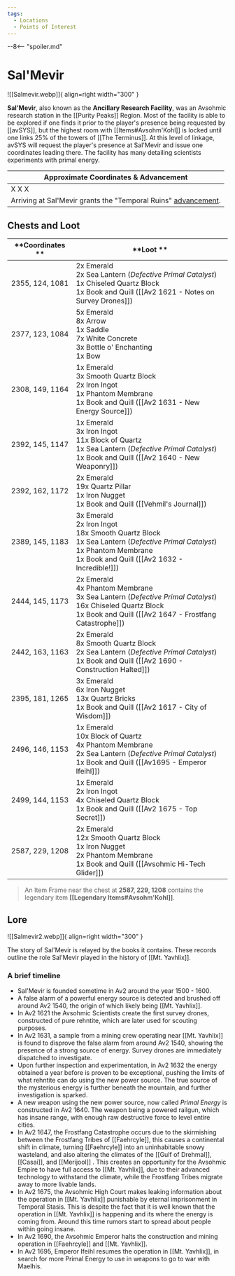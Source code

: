 ```yaml
---
tags:
  - Locations
  - Points of Interest
---
```


--8<-- "spoiler.md"

# Sal'Mevir

![[Salmevir.webp]]{ align=right width="300" }

**Sal'Mevir**, also known as the **Ancillary Research Facility**, was an Avsohmic research station in the [[Purity Peaks]] Region. Most of the facility is able to be explored if one finds it prior to the player's presence being requested by [[avSYS]], but the highest room with [[Items#Avsohm'Kohl]] is locked until one links 25% of the towers of [[The Terminus]]. At this level of linkage, avSYS will request the player's presence at Sal'Mevir and issue one coordinates leading there. The facility has many detailing scientists experiments with primal energy.

| Approximate Coordinates & Advancement                                                                                               |
| ----------------------------------------------------------------------------------------------------------------------------------- |
| X X X                                                                                                                               |
| Arriving at Sal'Mevir grants the "Temporal Ruins" [advancement](/Advancements). |

## Chests and Loot

| **Coordinates ** | **Loot **                                                                                                                                                                      |
| :--------------: | ------------------------------------------------------------------------------------------------------------------------------------------------------------------------------ |
| 2355, 124, 1081  | 2x Emerald <br>2x Sea Lantern (*Defective Primal Catalyst*) <br>1x Chiseled Quartz Block <br>1x Book and Quill ([[Av2 1621 - Notes on Survey Drones]])                               |
| 2377, 123, 1084  | 5x Emerald <br>8x Arrow <br>1x Saddle <br>7x White Concrete <br>3x Bottle o' Enchanting <br>1x Bow                                                                             |
| 2308, 149, 1164  | 1x Emerald <br>3x Smooth Quartz Block <br>2x Iron Ingot <br>1x Phantom Membrane <br>1x Book and Quill ([[Av2 1631 - New Energy Source]])                                          |
| 2392, 145, 1147  | 1x Emerald <br>3x Iron Ingot <br>11x Block of Quartz <br>1x Sea Lantern (*Defective Primal Catalyst*) <br>1x Book and Quill ([[Av2 1640 - New Weaponry]])                            |
| 2392, 162, 1172  | 2x Emerald <br>19x Quartz Pillar <br>1x Iron Nugget <br>1x Book and Quill ([[Vehmil's Journal]])                                                                                   |
| 2389, 145, 1183  | 3x Emerald <br>2x Iron Ingot <br>18x Smooth Quartz Block <br>1x Sea Lantern (*Defective Primal Catalyst*) <br>1x Phantom Membrane <br>1x Book and Quill ([[Av2 1632 - Incredible!]]) |
| 2444, 145, 1173  | 2x Emerald <br>4x Phantom Membrane <br>3x Sea Lantern (*Defective Primal Catalyst*) <br>16x Chiseled Quartz Block <br>1x Book and Quill ([[Av2 1647 - Frostfang Catastrophe]])       |
| 2442, 163, 1163  | 2x Emerald <br>8x Smooth Quartz Block <br>2x Sea Lantern (*Defective Primal Catalyst*) <br>1x Book and Quill ([[Av2 1690 - Construction Halted]])                                    |
| 2395, 181, 1265  | 3x Emerald <br>6x Iron Nugget <br>13x Quartz Bricks <br>1x Book and Quill ([[Av2 1617 - City of Wisdom]])                                                                          |
| 2496, 146, 1153  | 1x Emerald <br>10x Block of Quartz <br>4x Phantom Membrane <br>2x Sea Lantern (*Defective Primal Catalyst*) <br>1x Book and Quill ([[Av1695 - Emperor Ifeihl]])                      |
| 2499, 144, 1153  | 1x Emerald <br>2x Iron Ingot <br>4x Chiseled Quartz Block <br>1x Book and Quill ([[Av2 1675 - Top Secret]])                                                                        |
| 2587, 229, 1208  | 2x Emerald <br>12x Smooth Quartz Block <br>1x Iron Nugget <br>2x Phantom Membrane <br>1x Book and Quill ([[Avsohmic Hi-Tech Glider]])                                              |

> An Item Frame near the chest at **2587, 229, 1208** contains the legendary item **[[Legendary Items#Avsohm'Kohl]]**.

## Lore

![[Salmevir2.webp]]{ align=right width="300" }

The story of Sal'Mevir is relayed by the books it contains. These records outline the role Sal'Mevir played in the history of [[Mt. Yavhlix]].

### A brief timeline

- Sal'Mevir is founded sometime in Av2 around the year 1500 - 1600.
- A false alarm of a powerful energy source is detected and brushed off around Av2 1540, the origin of which likely being [[Mt. Yavhlix]].
- In Av2 1621 the Avsohmic Scientists create the first survey drones, constructed of pure rehntite, which are later used for scouting purposes.
- In Av2 1631, a sample from a mining crew operating near [[Mt. Yavhlix]] is found to disprove the false alarm from around Av2 1540, showing the presence of a strong source of energy. Survey drones are immediately dispatched to investigate.
- Upon further inspection and experimentation, in Av2 1632 the energy obtained a year before is proven to be exceptional, pushing the limits of what rehntite can do using the new power source. The true source of the mysterious energy is further beneath the mountain, and further investigation is sparked.
- A new weapon using the new power source, now called _Primal Energy_ is constructed in Av2 1640. The weapon being a powered railgun, which has insane range, with enough raw destructive force to level entire cities.
- In Av2 1647, the Frostfang Catastrophe occurs due to the skirmishing between the Frostfang Tribes of [[Faehrcyle]], this causes a continental shift in climate, turning [[Faehrcyle]] into an uninhabitable snowy wasteland, and also altering the climates of the [[Gulf of Drehmal]], [[Casai]], and [[Merijool]] . This creates an opportunity for the Avsohmic Empire to have full access to [[Mt. Yavhlix]], due to their advanced technology to withstand the climate, while the Frostfang Tribes migrate away to more livable lands.
- In Av2 1675, the Avsohmic High Court makes leaking information about the operation in [[Mt. Yavhlix]] punishable by eternal imprisonment in Temporal Stasis. This is despite the fact that it is well known that the operation in [[Mt. Yavhlix]] is happening and its where the energy is coming from. Around this time rumors start to spread about people within going insane.
- In Av2 1690, the Avsohmic Emperor halts the construction and mining operation in [[Faehrcyle]] and [[Mt. Yavhlix]].
- In Av2 1695, Emperor Ifeihl resumes the operation in [[Mt. Yavhlix]], in search for more Primal Energy to use in weapons to go to war with Maelhis.

